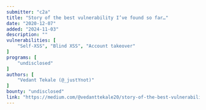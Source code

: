 ```yaml
---
submitter: "c2a"
title: "Story of the best vulnerability I’ve found so far…"
date: "2020-12-07"
added: "2024-11-03"
description: ""
vulnerabilities: [
    "Self-XSS", "Blind XSS", "Account takeover"
]
programs: [
    "undisclosed"
]
authors: [
    "Vedant Tekale (@_justYnot)"
]
bounty: "undisclosed"
link: "https://medium.com/@vedanttekale20/story-of-the-best-vulnerability-ive-found-so-far-5e3b0e02b47e"
---
```




